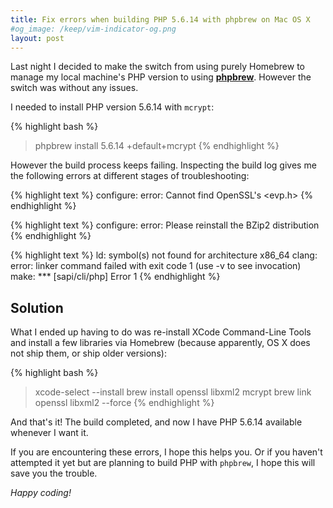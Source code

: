 ```yaml
---
title: Fix errors when building PHP 5.6.14 with phpbrew on Mac OS X
#og_image: /keep/vim-indicator-og.png
layout: post
---
```


Last night I decided to make the switch from using purely Homebrew to
manage my local machine's PHP version to using
[__phpbrew__](https://github.com/phpbrew/phpbrew). However the switch was
without any issues.

I needed to install PHP version 5.6.14 with `mcrypt`:

{% highlight bash %}
> phpbrew install 5.6.14 +default+mcrypt
{% endhighlight %}

However the build process keeps failing. Inspecting the build log gives me the following errors
at different stages of troubleshooting:

{% highlight text %}
configure: error: Cannot find OpenSSL's <evp.h>
{% endhighlight %}

{% highlight text %}
configure: error: Please reinstall the BZip2 distribution
{% endhighlight %}

{% highlight text %}
ld: symbol(s) not found for architecture x86_64 clang: error: linker command failed with exit code 1 (use -v to see invocation) make: *** [sapi/cli/php] Error 1
{% endhighlight %}

## Solution

What I ended up having to do was re-install XCode Command-Line Tools and install
a few libraries via Homebrew (because apparently, OS X does not ship them, or
ship older versions):

{% highlight bash %}
> xcode-select --install
> brew install openssl libxml2 mcrypt
> brew link openssl libxml2 --force
{% endhighlight %}

And that's it! The build completed, and now I have PHP 5.6.14 available
whenever I want it.

If you are encountering these errors, I hope this helps you. Or if you haven't attempted it yet but are planning to build PHP with
`phpbrew`, I hope this will save you the trouble.

_Happy coding!_
